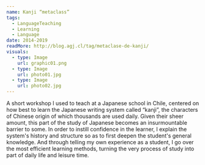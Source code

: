 ```yaml
---
name: Kanji “metaclass”
tags:
  - LanguageTeaching
  - Learning
  - Language
date: 2014-2019
readMore: http://blog.agj.cl/tag/metaclase-de-kanji/
visuals:
  - type: Image
    url: graphic01.png
  - type: Image
    url: photo01.jpg
  - type: Image
    url: photo02.jpg
---
```


A short workshop I used to teach at a Japanese school in Chile, centered on how best to learn the Japanese writing system called “kanji”,
the characters of Chinese origin of which thousands are used daily.
Given their sheer amount, this part of the study of Japanese becomes an insurmountable barrier to some.
In order to instill confidence in the learner, I explain the system's history and structure so as to first deepen the student's general knowledge.
And through telling my own experience as a student, I go over the most efficient learning methods, turning the very process of study into part of daily life and leisure time.
